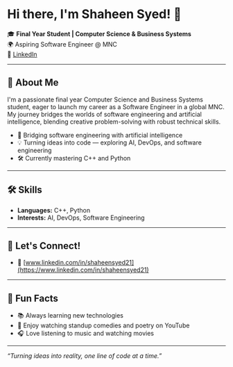 # Hi there, I'm Shaheen Syed! 👋

🎓 **Final Year Student | Computer Science & Business Systems**  
🌍 Aspiring Software Engineer @ MNC  
🔗 [LinkedIn](https://www.linkedin.com/in/shaheensyed21)

---

## 🚀 About Me

I'm a passionate final year Computer Science and Business Systems student, eager to launch my career as a Software Engineer in a global MNC. My journey bridges the worlds of software engineering and artificial intelligence, blending creative problem-solving with robust technical skills.

- 🌟 Bridging software engineering with artificial intelligence  
- 💡 Turning ideas into code — exploring AI, DevOps, and software engineering  
- 🛠️ Currently mastering C++ and Python  

---

## 🛠️ Skills

- **Languages:** C++, Python  
- **Interests:** AI, DevOps, Software Engineering  

---

## 💼 Let's Connect!

- 🔗 [www.linkedin.com/in/shaheensyed21](https://www.linkedin.com/in/shaheensyed21)

---

## 🎵 Fun Facts

- 📚 Always learning new technologies
- 🎤 Enjoy watching standup comedies and poetry on YouTube
- 🎧 Love listening to music and watching movies

---

*“Turning ideas into reality, one line of code at a time.”*
